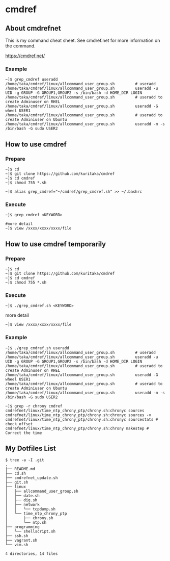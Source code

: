 # cmdref


## About cmdrefnet
This is my command cheat sheet.
See cmdref.net for more information on the command.

https://cmdref.net/

### Example

```
~]$ grep_cmdref useradd
/home/taka/cmdref/linux/allcommand_user_group.sh         # useradd
/home/taka/cmdref/linux/allcommand_user_group.sh         useradd -u UID -g GROUP -G GROUP1,GROUP2 -s /bin/bash -d HOME_DIR LOGIN
/home/taka/cmdref/linux/allcommand_user_group.sh         # useradd to create Adminuser on RHEL
/home/taka/cmdref/linux/allcommand_user_group.sh         useradd -G wheel USER1
/home/taka/cmdref/linux/allcommand_user_group.sh         # useradd to create Adminiuser on Ubuntu
/home/taka/cmdref/linux/allcommand_user_group.sh         useradd -m -s /bin/bash -G sudo USER2
```



## How to use cmdref

### Prepare
```
~]$ cd
~]$ git clone https://github.com/kuritaka/cmdref
~]$ cd cmdref
~]$ chmod 755 *.sh

~]$ alias grep_cmdref="~/cmdref/grep_cmdref.sh" >> ~/.bashrc
```

### Execute
```
~]$ grep_cmdref <KEYWORD>
```

```
#more detail
~]$ view /xxxx/xxxx/xxxx/file
```


## How to use cmdref temporarily

### Prepare
```
~]$ cd
~]$ git clone https://github.com/kuritaka/cmdref
~]$ cd cmdref
~]$ chmod 755 *.sh
```

### Execute
```
~]$ ./grep_cmdref.sh <KEYWORD>
```

more detail
```
~]$ view /xxxx/xxxx/xxxx/file
```


### Example

```
~]$ ./grep_cmdref.sh useradd
/home/taka/cmdref/linux/allcommand_user_group.sh         # useradd
/home/taka/cmdref/linux/allcommand_user_group.sh         useradd -u UID -g GROUP -G GROUP1,GROUP2 -s /bin/bash -d HOME_DIR LOGIN
/home/taka/cmdref/linux/allcommand_user_group.sh         # useradd to create Adminuser on RHEL
/home/taka/cmdref/linux/allcommand_user_group.sh         useradd -G wheel USER1
/home/taka/cmdref/linux/allcommand_user_group.sh         # useradd to create Adminiuser on Ubuntu
/home/taka/cmdref/linux/allcommand_user_group.sh         useradd -m -s /bin/bash -G sudo USER2
```

```
~]$ grep -r chrony cmdref
cmdrefnet/linux/time_ntp_chrony_ptp/chrony.sh:chronyc sources
cmdrefnet/linux/time_ntp_chrony_ptp/chrony.sh:chronyc sources -v
cmdrefnet/linux/time_ntp_chrony_ptp/chrony.sh:chronyc sourcestats # check offset
cmdrefnet/linux/time_ntp_chrony_ptp/chrony.sh:chrony makestep # Correct the time
```


## My Dotfiles List

```
$ tree -a -I .git
.
├── README.md
├── cd.sh
├── cmdrefnet_update.sh
├── git.sh
├── linux
│   ├── allcommand_user_group.sh
│   ├── date.sh
│   ├── dig.sh
│   ├── network
│   │   └── tcpdump.sh
│   └── time_ntp_chrony_ptp
│       ├── chrony.sh
│       └── ntp.sh
├── programming
│   └── shellscript.sh
├── ssh.sh
├── vagrant.sh
└── vim.sh

4 directories, 14 files
```


